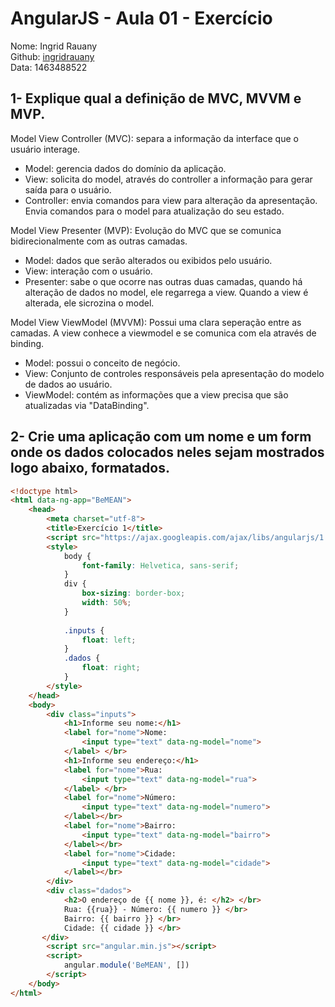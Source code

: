 # AngularJS - Aula 01 - Exercício

Nome: Ingrid Rauany  
Github: [ingridrauany](https://github.com/ingridrauany)  
Data: 1463488522

## 1- Explique qual a definição de MVC, MVVM e MVP.

Model View Controller (MVC): separa a informação da interface que o usuário interage.
 
* Model: gerencia dados do domínio da aplicação.  
* View: solicita do model, através do controller a informação para gerar saída para o usuário.  
* Controller: envia comandos para view para alteração da apresentação. Envia comandos para o model para atualização do seu estado.

Model View Presenter (MVP): Evolução do MVC que se comunica bidirecionalmente com as outras camadas.

* Model: dados que serão alterados ou exibidos pelo usuário.  
* View: interação com o usuário.  
* Presenter: sabe o que ocorre nas outras duas camadas, quando há alteração de dados no model, ele regarrega a view. Quando a view é alterada, ele sicrozina o model.

Model View ViewModel (MVVM): Possui uma clara seperação entre as camadas. A view conhece a viewmodel e se comunica com ela através de binding.

* Model: possui o conceito de negócio.  
* View: Conjunto de controles responsáveis pela apresentação do modelo de dados ao usuário.  
* ViewModel: contém as informações que a view precisa que são atualizadas via "DataBinding".

## 2- Crie uma aplicação com um nome e um form onde os dados colocados neles sejam mostrados logo abaixo, formatados.

```html
<!doctype html>
<html data-ng-app="BeMEAN"> 
    <head>
        <meta charset="utf-8">
        <title>Exercício 1</title>
        <script src="https://ajax.googleapis.com/ajax/libs/angularjs/1.5.5/angular.min.js"></script>
        <style>
            body {
                font-family: Helvetica, sans-serif;
            }
            div {
                box-sizing: border-box;
                width: 50%;
            }
            
            .inputs {
                float: left;
            }
            .dados {
                float: right;
            }
        </style>
    </head>
    <body>
        <div class="inputs">
            <h1>Informe seu nome:</h1> 
            <label for="nome">Nome:
                <input type="text" data-ng-model="nome">
            </label> </br>
            <h1>Informe seu endereço:</h1>
            <label for="nome">Rua:
                <input type="text" data-ng-model="rua">
            </label> </br>
            <label for="nome">Número:
                <input type="text" data-ng-model="numero">
            </label></br>
            <label for="nome">Bairro:
                <input type="text" data-ng-model="bairro">
            </label></br>
            <label for="nome">Cidade:
                <input type="text" data-ng-model="cidade">
            </label></br>
        </div>
        <div class="dados">
            <h2>O endereço de {{ nome }}, é: </h2> </br>
            Rua: {{rua}} - Número: {{ numero }} </br>
            Bairro: {{ bairro }} </br>
            Cidade: {{ cidade }} </br>
       </div>
        <script src="angular.min.js"></script>
        <script>
            angular.module('BeMEAN', [])
        </script>
    </body>
</html>
```
